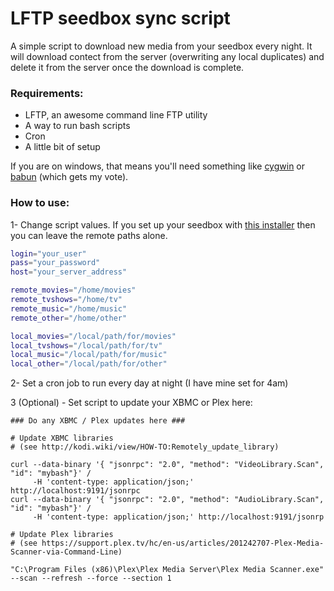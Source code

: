 # LFTP seedbox sync script

A simple script to download new media from your seedbox every night.  It will download contect from the server (overwriting any local duplicates) and delete it from the server once the download is complete.

### Requirements:
- LFTP, an awesome command line FTP utility
- A way to run bash scripts
- Cron
- A little bit of setup

If you are on windows, that means you'll need something like [cygwin](http://cygwin.com/install.html) or [babun](http://babun.github.io/) (which gets my vote).

### How to use:
1- Change script values. If you set up your seedbox with [this installer](https://github.com/seedbox/deploy) then you can leave the remote paths alone.

```sh
login="your_user"
pass="your_password"
host="your_server_address"

remote_movies="/home/movies"
remote_tvshows="/home/tv"
remote_music="/home/music"
remote_other="/home/other"

local_movies="/local/path/for/movies"
local_tvshows="/local/path/for/tv"
local_music="/local/path/for/music"
local_other="/local/path/for/other"
```

2- Set a cron job to run every day at night (I have mine set for 4am)

3 (Optional) - Set script to update your XBMC or Plex here:

```
### Do any XBMC / Plex updates here ###

# Update XBMC libraries
# (see http://kodi.wiki/view/HOW-TO:Remotely_update_library)

curl --data-binary '{ "jsonrpc": "2.0", "method": "VideoLibrary.Scan", "id": "mybash"}' /
     -H 'content-type: application/json;' http://localhost:9191/jsonrpc
curl --data-binary '{ "jsonrpc": "2.0", "method": "AudioLibrary.Scan", "id": "mybash"}' /
     -H 'content-type: application/json;' http://localhost:9191/jsonrp

# Update Plex libraries
# (see https://support.plex.tv/hc/en-us/articles/201242707-Plex-Media-Scanner-via-Command-Line)

"C:\Program Files (x86)\Plex\Plex Media Server\Plex Media Scanner.exe" --scan --refresh --force --section 1
```